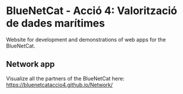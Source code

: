 # BlueNetCat - Acció 4: Valorització de dades marítimes
Website for development and demonstrations of web apps for the BlueNetCat.
## Network app
Visualize all the partners of the BlueNetCat here: https://bluenetcataccio4.github.io/Network/
